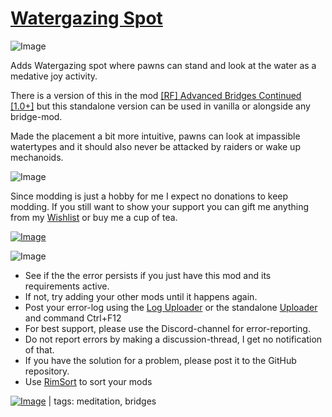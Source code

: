 # [Watergazing Spot](https://steamcommunity.com/sharedfiles/filedetails/?id=2935998359)

![Image](https://i.imgur.com/iCj5o7O.png)

Adds Watergazing spot where pawns can stand and look at the water as a medative joy activity.

There is a version of this in the mod [[RF] Advanced Bridges Continued [1.0+]](https://steamcommunity.com/sharedfiles/filedetails/?id=2042301222) but this standalone version can be used in vanilla or alongside any bridge-mod.

Made the placement a bit more intuitive, pawns can look at impassible watertypes and it should also never be attacked by raiders or wake up mechanoids.
	
![Image](https://i.imgur.com/Ds0rBAD.png)

Since modding is just a hobby for me I expect no donations to keep modding. If you still want to show your support you can gift me anything from my [Wishlist](https://store.steampowered.com/wishlist/id/Mlie) or buy me a cup of tea.

[![Image](https://i.imgur.com/VWG0yff.png)](https://ko-fi.com/G2G55DDYD)

![Image](https://i.imgur.com/5xwDG6H.png)



-  See if the the error persists if you just have this mod and its requirements active.
-  If not, try adding your other mods until it happens again.
-  Post your error-log using the [Log Uploader](https://steamcommunity.com/sharedfiles/filedetails/?id=2873415404) or the standalone [Uploader](https://steamcommunity.com/sharedfiles/filedetails/?id=2873415404) and command Ctrl+F12
-  For best support, please use the Discord-channel for error-reporting.
-  Do not report errors by making a discussion-thread, I get no notification of that.
-  If you have the solution for a problem, please post it to the GitHub repository.
-  Use [RimSort](https://github.com/RimSort/RimSort/releases/latest) to sort your mods

 

[![Image](https://img.shields.io/github/v/release/emipa606/WatergazingSpot?label=latest%20version&style=plastic&labelColor=0070cd&color=white)](https://steamcommunity.com/sharedfiles/filedetails/changelog/2935998359) | tags:  meditation,  bridges

